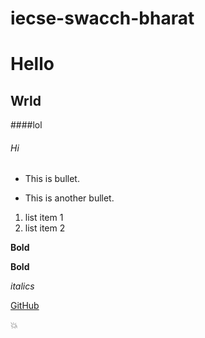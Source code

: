 # iecse-swacch-bharat
# Hello

## Wrld
####lol
###### Hi

- This is bullet.
* This is another bullet.

1. list item 1
2. list item 2

**Bold**

__Bold__

*italics*

[GitHub](https://github.com)

:boom:
